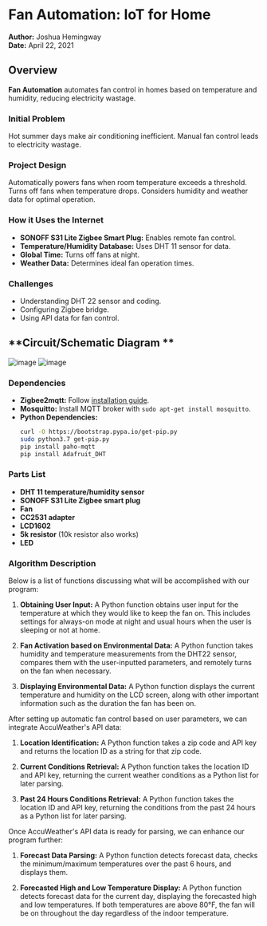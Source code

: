 # **Fan Automation: IoT for Home**

**Author:** Joshua Hemingway  
**Date:** April 22, 2021  

## **Overview**

**Fan Automation** automates fan control in homes based on temperature and humidity, reducing electricity wastage.

### **Initial Problem**

Hot summer days make air conditioning inefficient. Manual fan control leads to electricity wastage.

### **Project Design**

Automatically powers fans when room temperature exceeds a threshold. Turns off fans when temperature drops. Considers humidity and weather data for optimal operation.

### **How it Uses the Internet**

- **SONOFF S31 Lite Zigbee Smart Plug:** Enables remote fan control.
- **Temperature/Humidity Database:** Uses DHT 11 sensor for data.
- **Global Time:** Turns off fans at night.
- **Weather Data:** Determines ideal fan operation times.

### **Challenges**

- Understanding DHT 22 sensor and coding.
- Configuring Zigbee bridge.
- Using API data for fan control.

## **Circuit/Schematic Diagram **
![image](https://github.com/GreenMailBox/Fan-Automation-IoT-for-Home/assets/80927465/9ed12163-4471-4b0f-854e-e6b3f25b2713)
![image](https://github.com/GreenMailBox/Fan-Automation-IoT-for-Home/assets/80927465/e2ee8a6e-1d16-43f7-8bf5-4865317202c0)

### **Dependencies**

- **Zigbee2mqtt:** Follow [installation guide](https://www.zigbee2mqtt.io/getting_started/running_zigbee2mqtt.html).
- **Mosquitto:** Install MQTT broker with `sudo apt-get install mosquitto`.
- **Python Dependencies:**
  ```bash
  curl -O https://bootstrap.pypa.io/get-pip.py
  sudo python3.7 get-pip.py
  pip install paho-mqtt
  pip install Adafruit_DHT
  
### **Parts List**

- **DHT 11 temperature/humidity sensor**
- **SONOFF S31 Lite Zigbee smart plug**
- **Fan**
- **CC2531 adapter**
- **LCD1602**
- **5k resistor** (10k resistor also works)
- **LED**

### **Algorithm Description**

Below is a list of functions discussing what will be accomplished with our program:

1. **Obtaining User Input:** A Python function obtains user input for the temperature at which they would like to keep the fan on. This includes settings for always-on mode at night and usual hours when the user is sleeping or not at home.

2. **Fan Activation based on Environmental Data:** A Python function takes humidity and temperature measurements from the DHT22 sensor, compares them with the user-inputted parameters, and remotely turns on the fan when necessary.

3. **Displaying Environmental Data:** A Python function displays the current temperature and humidity on the LCD screen, along with other important information such as the duration the fan has been on.

After setting up automatic fan control based on user parameters, we can integrate AccuWeather's API data:

1. **Location Identification:** A Python function takes a zip code and API key and returns the location ID as a string for that zip code.

2. **Current Conditions Retrieval:** A Python function takes the location ID and API key, returning the current weather conditions as a Python list for later parsing.

3. **Past 24 Hours Conditions Retrieval:** A Python function takes the location ID and API key, returning the conditions from the past 24 hours as a Python list for later parsing.

Once AccuWeather's API data is ready for parsing, we can enhance our program further:

1. **Forecast Data Parsing:** A Python function detects forecast data, checks the minimum/maximum temperatures over the past 6 hours, and displays them.

2. **Forecasted High and Low Temperature Display:** A Python function detects forecast data for the current day, displaying the forecasted high and low temperatures. If both temperatures are above 80°F, the fan will be on throughout the day regardless of the indoor temperature.
